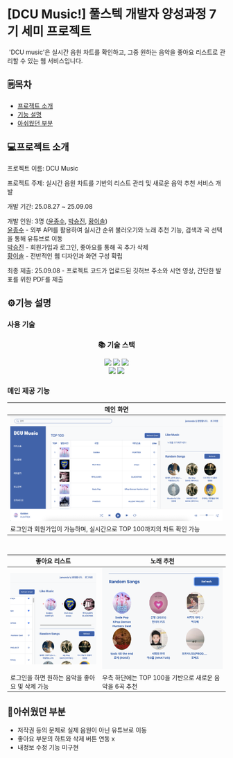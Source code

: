 # [DCU Music!] 풀스텍 개발자 양성과정 7기 세미 프로젝트
&nbsp;'DCU music'은 실시간 음원 차트를 확인하고, 그중 원하는 음악을 좋아요 리스트로 관리할 수 있는 웹 서비스입니다.


## 🗒️목차
- [프로젝트 소개](#프로젝트-소개)
- [기능 설명](#기능-설명)
- [아쉬웠던 부분](#아쉬웠던-부분)


## 💻프로젝트 소개
프로젝트 이름: DCU Music

프로젝트 주제: 실시간 음원 차트를 기반의 리스트 관리 및 새로운 음악 추천 서비스 개발

개발 기간: 25.08.27 ~ 25.09.08

개발 인원: 3명 ([윤종수], [박승진], [황이솔])<br/>
[윤종수] - 외부 API를 활용하여 실시간 순위 불러오기와 노래 추천 기능, 검색과 곡 선택을 통해 유튜브로 이동<br/>
[박승진] - 회원가입과 로그인, 좋아요를 통해 곡 추가 삭제<br/>
[황이솔] - 전반적인 웹 디자인과 화면 구성 확립

최종 제출: 25.09.08 - 프로젝트 코드가 업로드된 깃허브 주소와 시연 영상, 간단한 발표를 위한 PDF를 제출


## ⚙️기능 설명
### 사용 기술
<div align=center><h3>📚 기술 스택</h3></div>
<div align=center> 
  <img src="https://img.shields.io/badge/react-61DAFB?style=for-the-badge&logo=react&logoColor=black"> 
  <img src="https://img.shields.io/badge/javascript-F7DF1E?style=for-the-badge&logo=javascript&logoColor=black"> 
  <img src="https://img.shields.io/badge/mysql-4479A1?style=for-the-badge&logo=mysql&logoColor=white"> 
  <br>
  <img src="https://img.shields.io/badge/github-181717?style=for-the-badge&logo=github&logoColor=white">
  <img src="https://img.shields.io/badge/git-F05032?style=for-the-badge&logo=git&logoColor=white">
</div>

### 메인 제공 기능

|메인 화면|
|------|
|<img src="https://github.com/jamonda1/semiProject/blob/main/images/home.png?raw=true" />|
|로그인과 회원가입이 가능하며, 실시간으로 TOP 100까지의 차트 확인 가능|
<br/>

|좋아요 리스트|노래 추천|
|------|------|
|<img src="https://github.com/jamonda1/semiProject/blob/main/images/like.png?raw=true" width="400" />|<img src="https://github.com/jamonda1/semiProject/blob/main/images/recommend.png?raw=true" />|
|로그인을 하면 원하는 음악을 좋아요 및 삭제 가능|우측 하단에는 TOP 100을 기반으로 새로운 음악을 6곡 추천|


## 🔧아쉬웠던 부분
- 저작권 등의 문제로 실제 음원이 아닌 유튜브로 이동
- 좋아요 부분의 하트와 삭제 버튼 연동 x
- 내정보 수정 기능 미구현


[박승진]: <https://github.com/jamonda1>
[윤종수]: <https://github.com/PongPong2>
[황이솔]: <https://github.com/yisol03>
